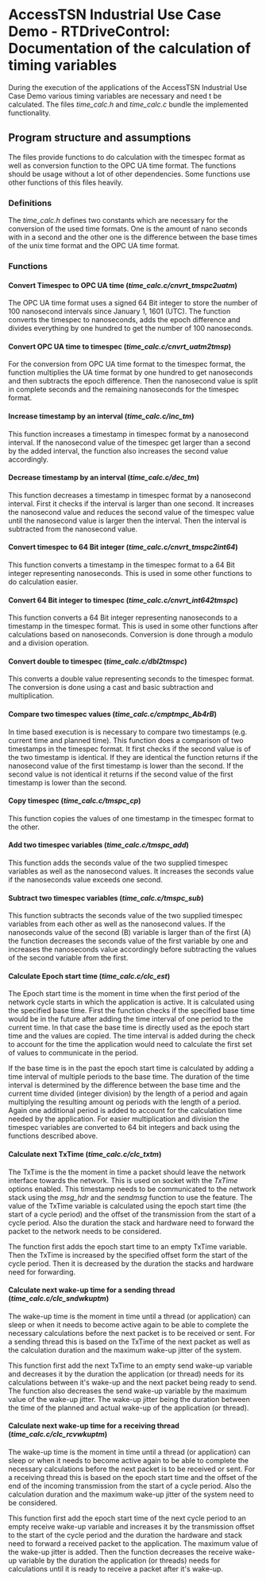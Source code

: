 # AccessTSN Industrial Use Case Demo - RTDriveControl: Documentation of the calculation of timing variables
During the execution of the applications of the AccessTSN Industrial Use Case Demo various timing variables are necessary and need t be calculated. The files *time_calc.h* and *time_calc.c* bundle the implemented functionality.

## Program structure and assumptions
The files provide functions to do calculation with the timespec format as well as conversion function to the OPC UA time format. The functions should be usage without a lot of other dependencies. Some functions use other functions of this files heavily. 

### Definitions
The *time_calc.h* defines two constants which are necessary for the conversion of the used time formats. One is the amount of nano seconds with in a second and the other one is the difference between the base times of the unix time format and the OPC UA time format.

### Functions
#### Convert Timespec to OPC UA time (*time_calc.c/cnvrt_tmspc2uatm*)
The OPC UA time format uses a signed 64 Bit integer to store the number of 100 nanosecond intervals since January 1, 1601 (UTC). The function converts the timespec to nanoseconds, adds the epoch difference and divides everything by one hundred to get the number of 100 nanoseconds.

#### Convert OPC UA time to timespec (*time_calc.c/cnvrt_uatm2tmsp*)
For the conversion from OPC UA time format to the timespec format, the function multiplies the UA time format by one hundred to get nanoseconds and then subtracts the epoch difference. Then the nanosecond value is split in complete seconds and the remaining nanoseconds for the timespec format.

#### Increase timestamp by an interval (*time_calc.c/inc_tm*)
This function increases a timestamp in timespec format by a nanosecond interval. If the nanosecond value of the timespec get larger than a second by the added interval, the function also increases the second value accordingly.

#### Decrease timestamp by an interval (*time_calc.c/dec_tm*)
This function decreases a timestamp in timespec format by a nanosecond interval. First it checks if the interval is larger than one second. It increases the nanosecond value and reduces the second value of the timespec value until the nanosecond value is larger then the interval. Then the interval is subtracted from the nanosecond value.

#### Convert timespec to 64 Bit integer (*time_calc.c/cnvrt_tmspc2int64*)
This function converts a timestamp in the timespec format to a 64 Bit integer representing nanoseconds. This is used in some other functions to do calculation easier.

#### Convert 64 Bit integer to timespec (*time_calc.c/cnvrt_int642tmspc*)
This function converts a 64 Bit integer representing nanoseconds to a timestamp in the timespec format. This is used in some other functions after calculations based on nanoseconds. Conversion  is done through a modulo and a division operation.

#### Convert double to timespec (*time_calc.c/dbl2tmspc*)
This converts a double value representing seconds to the timespec format. The conversion is done using a cast and basic subtraction and multiplication.

#### Compare two timespec values (*time_calc.c/cmptmpc_Ab4rB*)
In time based execution is is necessary to compare two timestamps (e.g. current time and planned time). This function does a comparison of two timestamps in the timespec format. It first checks if the second value is of the two timestamp is identical. If they are identical the function returns if the nanosecond value of the first timestamp is lower than the second. If the second value is not identical it returns if the second value of the first timestamp is lower than the second.

#### Copy timespec (*time_calc.c/tmspc_cp*)
This function copies the values of one timestamp in the timespec format to the other.

#### Add two timespec variables (*time_calc.c/tmspc_add*)
This function adds the seconds value of the two supplied timespec variables as well as the nanosecond values. It increases the seconds value if the nanoseconds value exceeds one second.

#### Subtract two timespec variables (*time_calc.c/tmspc_sub*)
This function subtracts the seconds value of the two supplied timespec variables from each other as well as the nanosecond values. If the nanoseconds value of the second (B) variable is larger than of the first (A) the function decreases the seconds value of the first variable by one and increases the nanoseconds value accordingly before subtracting the values of the second variable from the first.

#### Calculate Epoch start time (*time_calc.c/clc_est*)
The Epoch start time is the moment in time when the first period of the network cycle starts in which the application is active. It is calculated using the specified base time. First the function checks if the specified base time would be in the future after adding the time interval of one period to the current time. In that case the base time is directly used as the epoch start time and the values are copied. The time interval is added during the check to account for the time the application would need to calculate the first set of values to communicate in the period.

If the base time is in the past the epoch start time is calculated by adding a time interval of multiple periods to the base time. The duration of the time interval is determined by the difference between the base time and the current time divided (integer division) by the length of a period and again multiplying the resulting amount og periods with the length of a period. Again one additional period is added to account for the calculation time needed by the application. For easier multiplication and division the timespec variables are converted to 64 bit integers and back using the functions described above.

#### Calculate next TxTime (*time_calc.c/clc_txtm*)
The TxTime is the the moment in time a packet should leave the network interface towards the network. This is used on socket with the *TxTime* options enabled. This timestamp needs to be communicated to the network stack using the *msg_hdr* and the *sendmsg* function to use the feature. The value of the TxTime variable is calculated using the epoch start time (the start of a cycle period) and the offset of the transmission from the start of a cycle period. Also the duration the stack and hardware need to forward the packet to the network needs to be considered.

The function first adds the epoch start time to an empty TxTime variable. Then the TxTime is increased by the specified offset form the start of the cycle period. Then it is decreased by the duration the stacks and hardware need for forwarding.

#### Calculate next wake-up time for a sending thread (*time_calc.c/clc_sndwkuptm*)
The wake-up time is the moment in time until a thread (or application) can sleep or when it needs to become active again to be able to complete the necessary calculations before the next packet is to be received or sent. For a sending thread this is based on the TxTime of the next packet as well as the calculation duration and the maximum wake-up jitter of the system.

This function first add the next TxTime to an empty send wake-up variable and decreases it by the duration the application (or thread) needs for its calculations between it's wake-up and the next packet being ready to send. The function also decreases the send wake-up variable by the maximum value of the wake-up jitter. The wake-up jitter being the duration between the time of the planned and actual wake-up of the application (or thread).

#### Calculate next wake-up time for a receiving thread (*time_calc.c/clc_rcvwkuptm*)
The wake-up time is the moment in time until a thread (or application) can sleep or when it needs to become active again to be able to complete the necessary calculations before the next packet is to be received or sent. For a receiving thread this is based on the epoch start time and the offset of the end of the incoming transmission from the start of a cycle period. Also the calculation duration and the maximum wake-up jitter of the system need to be considered.

This function first add the epoch start time of the next cycle period to an empty receive wake-up variable and increases it by the transmission offset to the start of the cycle period and the duration the hardware and stack need to forward a received packet to the application. The maximum value of the wake-up jitter is added. Then the function decreases the receive wake-up variable by the duration the application (or threads) needs for calculations until it is ready to receive a packet after it's wake-up.

